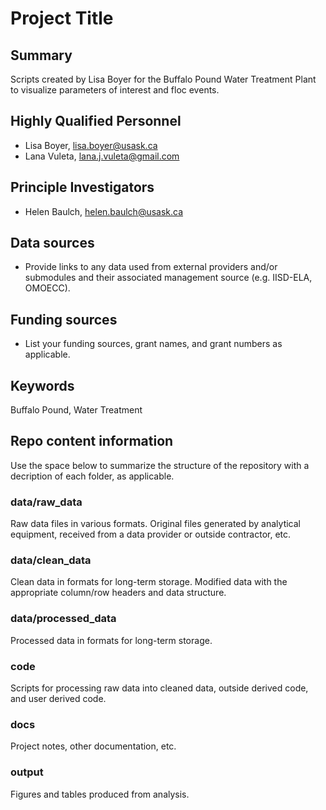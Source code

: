# Project Title

## Summary

Scripts created by Lisa Boyer for the Buffalo Pound Water Treatment Plant to visualize parameters of interest and floc events.

## Highly Qualified Personnel

- Lisa Boyer, lisa.boyer@usask.ca
- Lana Vuleta, lana.j.vuleta@gmail.com

## Principle Investigators

- Helen Baulch, helen.baulch@usask.ca

## Data sources

- Provide links to any data used from external providers and/or submodules and their associated management source (e.g. IISD-ELA, OMOECC).

## Funding sources

- List your funding sources, grant names, and grant numbers as applicable.

## Keywords

Buffalo Pound, Water Treatment

## Repo content information

Use the space below to summarize the structure of the repository with a decription of each folder, as applicable.

### data/raw_data

Raw data files in various formats. Original files generated by analytical equipment, received from a data provider or outside contractor, etc.

### data/clean_data

Clean data in formats for long-term storage. Modified data with the appropriate column/row headers and data structure.

### data/processed_data

Processed data in formats for long-term storage.

### code

Scripts for processing raw data into cleaned data, outside derived code, and user derived code.

### docs

Project notes, other documentation, etc.

### output

Figures and tables produced from analysis.
